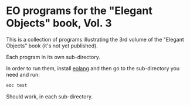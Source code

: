 # EO programs for the "Elegant Objects" book, Vol. 3

This is a collection of programs illustrating the
3rd volume of the "Elegant Objects" book
(it's not yet published).

Each program in its own sub-directory.

In order to run them, install 
[eolang](https://github.com/objectionary/eoc) 
and then go to
the sub-directory you need and run:

```bash
eoc test
```

Should work, in each sub-directory.

